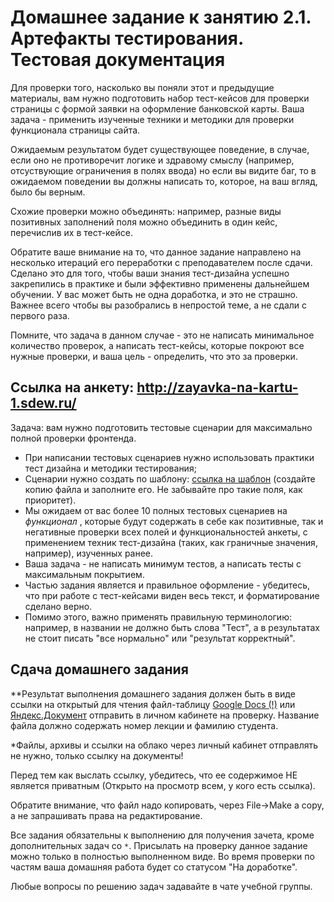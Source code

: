 # Домашнее задание к занятию 2.1. Артефакты тестирования. Тестовая документация

Для проверки того, насколько вы поняли этот и предыдущие материалы, вам нужно подготовить набор тест-кейсов для проверки страницы с формой заявки на оформление банковской карты. Ваша задача - применить изученные техники и методики для проверки функционала страницы сайта. 

Ожидаемым результатом будет существующее поведение, в случае, если оно не противоречит логике и здравому смыслу (например, отсуствующие ограничения в полях ввода) но если вы видите баг, то в ожидаемом поведении вы должны написать то, которое, на ваш вгляд, было бы верным.

Схожие проверки можно объединять: например, разные виды позитивных заполнений поля можно объединить в один кейс, перечислив их в тест-кейсе.

Обратите ваше внимание на то, что данное задание направлено на несколько итераций его переработки с преподавателем после сдачи. Сделано это для того, чтобы ваши знания тест-дизайна успешно закрепились в практике и были эффективно применены дальнейшем обучении. У вас может быть не одна доработка, и это не страшно. Важнее всего чтобы вы разобрались в непростой теме, а не сдали с первого раза.

Помните, что задача в данном случае - это не написать минимальное количество проверок, а написать тест-кейсы, которые покроют все нужные проверки, и ваша цель - определить, что это за проверки.


## Ссылка на анкету: http://zayavka-na-kartu-1.sdew.ru/

Задача: вам нужно подготовить тестовые сценарии для максимально полной проверки фронтенда. 
* При написании тестовых сценариев нужно использовать практики тест дизайна и методики тестирования;
* Сценарии нужно создать по шаблону: <a href="https://docs.google.com/spreadsheets/d/1sUZ1GbLdJLubR1Px_4YCy5BGdhFT-FmxHiR-luC9_X8/edit?usp=sharing">ссылка на шаблон</a> (создайте копию файла и заполните его. Не забывайте про такие поля, как приоритет).
* Мы ожидаем от вас более 10 полных тестовых сценариев на *функционал* , которые будут содержать в себе как позитивные, так и негативные проверки всех полей и функциональностей анкеты, с применением техник тест-дизайна (таких, как граничные значения, например), изученных ранее. 
* Ваша задача - не написать минимум тестов, а написать тесты с максимальным покрытием.
* Частью задания является и правильное оформление - убедитесь, что при работе с тест-кейсами виден весь текст, и форматирование сделано верно.
* Помимо этого, важно применять правильную терминологию: например, в названии не должно быть слова "Тест", а в результатах не стоит писать "все нормально" или "результат корректный".

## Сдача домашнего задания

**Результат выполнения домашнего задания должен быть в виде ссылки на открытый для чтения файл-таблицу [Google Docs (!)](https://docs.google.com/document) или [Яндекс.Документ](https://docs.yandex.ru/) отправить в личном кабинете на проверку. Название файла должно содержать номер лекции и фамилию студента. 

*Файлы, архивы и ссылки на облако через личный кабинет отправлять не нужно, только ссылку на документы!

Перед тем как выслать ссылку, убедитесь, что ее содержимое НЕ является приватным (Открыто на просмотр всем, у кого есть ссылка).

Обратите внимание, что файл надо копировать, через File->Make a copy, а не запрашивать права на редактирование.

Все задания обязательны к выполнению для получения зачета, кроме дополнительных задач со `*`. Присылать на проверку данное задание можно только в полностью выполненном виде. Во время проверки по частям ваша домашняя работа будет со статусом "На доработке".

Любые вопросы по решению задач задавайте в чате учебной группы.

